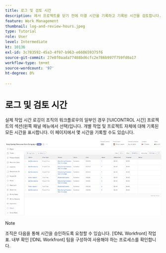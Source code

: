 ```yaml
---
title: 로그 및 검토 시간
description: 에서 프로젝트를 닫기 전에 미결 시간을 기록하고 기록된 시간을 검토합니다. [!DNL  Workfront].
feature: Work Management
thumbnail: log-and-review-hours.jpeg
type: Tutorial
role: User
level: Intermediate
kt: 10136
exl-id: 3c783592-45a3-4f97-b963-e660659375f6
source-git-commit: 27e8f0aada77488bd6cfc2e786b997f759fd0a17
workflow-type: tm+mt
source-wordcount: '97'
ht-degree: 0%

---
```


# 로그 및 검토 시간

실제 작업 시간 로깅이 조직의 워크플로우의 일부인 경우 [!UICONTROL 시간] 프로젝트의 섹션(왼쪽 패널 메뉴에서 선택)입니다. 개별 작업 및 프로젝트 자체에 대해 기록된 모든 시간을 표시합니다. 이 페이지에서 몇 시간을 기록할 수도 있습니다.

![시간 항목을 보여주는 시간 페이지](assets/planner-fund-log-and-review-hours.png)

>[!NOTE]
>
>조직은 다음을 통해 시간을 승인하도록 요청할 수 있습니다. [!DNL Workfront] 작업표. 내부 확인 [!DNL Workfront] 팀을 구성하여 사용해야 하는 프로세스를 확인합니다.

<!---
learn more url
Log time
--->

